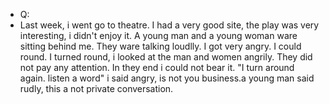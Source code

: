 - Q:
- Last week, i went go to theatre. I had a very good site, the play was very interesting,  i didn't enjoy it. A young man and a young woman ware sitting behind me. They ware talking loudlly. I got very angry. I could round. I turned round, i looked at the man and women angrily. They did  not pay any attention. In they end i could not bear it.  "I turn around again. listen a word" i said angry, is not you business.a young man said rudly, this a not private conversation.